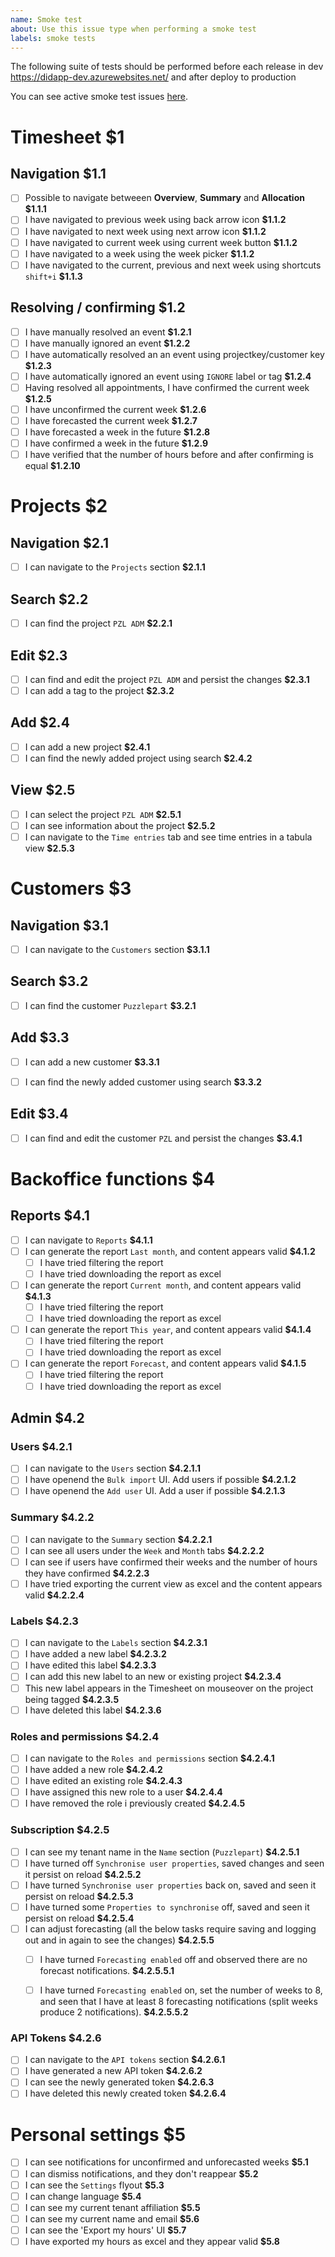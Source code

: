 ```yaml
---
name: Smoke test
about: Use this issue type when performing a smoke test
labels: smoke tests
---
```


The following suite of tests should be performed before each release in dev https://didapp-dev.azurewebsites.net/ and after deploy to production

You can see active smoke test issues [here](https://github.com/Puzzlepart/did/issues?q=is%3Aopen+is%3Aissue+label%3A%22smoke+tests%22).

# Timesheet **$1**

## Navigation **$1.1**

- [ ] Possible to navigate betweeen **Overview**, **Summary** and **Allocation** **$1.1.1**
- [ ] I have navigated to previous week using back arrow icon **$1.1.2**
- [ ] I have navigated to next week using next arrow icon **$1.1.2**
- [ ] I have navigated to current week using current week button **$1.1.2**
- [ ] I have navigated to a week using the week picker **$1.1.2**
- [ ] I have navigated to the current, previous and next week using shortcuts `shift+i` **$1.1.3**

## Resolving / confirming $1.2

- [ ] I have manually resolved an event **$1.2.1**
- [ ] I have manually ignored an event **$1.2.2**
- [ ] I have automatically resolved an an event using projectkey/customer key **$1.2.3**
- [ ] I have automatically ignored an event using `IGNORE` label or tag **$1.2.4**
- [ ] Having resolved all appointments, I have confirmed the current week **$1.2.5**
- [ ] I have unconfirmed the current week **$1.2.6**
- [ ] I have forecasted the current week **$1.2.7**
- [ ] I have forecasted a week in the future **$1.2.8**
- [ ] I have confirmed a week in the future **$1.2.9**
- [ ] I have verified that the number of hours before and after confirming is equal **$1.2.10**

# Projects $2

## Navigation $2.1

- [ ] I can navigate to the `Projects` section **$2.1.1**

## Search $2.2

- [ ] I can find the project `PZL ADM` **$2.2.1**

## Edit $2.3

- [ ] I can find and edit the project `PZL ADM` and persist the changes **$2.3.1**
- [ ] I can add a tag to the project **$2.3.2**

## Add $2.4

- [ ] I can add a new project **$2.4.1**
- [ ] I can find the newly added project using search **$2.4.2**

## View $2.5

- [ ] I can select the project `PZL ADM` **$2.5.1**
- [ ] I can see information about the project **$2.5.2**
- [ ] I can navigate to the `Time entries` tab and see time entries in a tabula view **$2.5.3**

# Customers $3

## Navigation $3.1

- [ ] I can navigate to the `Customers` section **$3.1.1**

## Search $3.2

- [ ] I can find the customer `Puzzlepart` **$3.2.1**

## Add $3.3

- [ ] I can add a new customer **$3.3.1**
- [ ] I can find the newly added customer using search **$3.3.2**

  

## Edit $3.4

- [ ] I can find and edit the customer `PZL` and persist the changes **$3.4.1**

# Backoffice functions $4

## Reports $4.1

- [ ] I can navigate to `Reports` **$4.1.1**
- [ ] I can generate the report `Last month`, and content appears valid **$4.1.2**
  - [ ] I have tried filtering the report
  - [ ] I have tried downloading the report as excel
- [ ] I can generate the report `Current month`, and content appears valid **$4.1.3** 
  - [ ] I have tried filtering the report
  - [ ] I have tried downloading the report as excel
- [ ] I can generate the report `This year`, and content appears valid **$4.1.4**
  - [ ] I have tried filtering the report
  - [ ] I have tried downloading the report as excel
- [ ] I can generate the report `Forecast`, and content appears valid **$4.1.5**
  - [ ] I have tried filtering the report
  - [ ] I have tried downloading the report as excel

## Admin $4.2

### Users $4.2.1

- [ ] I can navigate to the `Users` section **$4.2.1.1**
- [ ] I have openend the `Bulk import` UI. Add users if possible **$4.2.1.2**
- [ ] I have openend the `Add user` UI. Add a user if possible **$4.2.1.3**

### Summary $4.2.2

- [ ] I can navigate to the `Summary` section **$4.2.2.1**
- [ ] I can see all users under the `Week` and `Month` tabs **$4.2.2.2**
- [ ] I can see if users have confirmed their weeks and the number of hours they have confirmed **$4.2.2.3**
- [ ] I have tried exporting the current view as excel and the content appears valid **$4.2.2.4**

### Labels $4.2.3

- [ ] I can navigate to the `Labels` section **$4.2.3.1**
- [ ] I have added a new label **$4.2.3.2**
- [ ] I have edited this label **$4.2.3.3**
- [ ] I can add this new label to an new or existing project **$4.2.3.4**
- [ ] This new label appears in the Timesheet on mouseover on the project being tagged **$4.2.3.5**
- [ ] I have deleted this label **$4.2.3.6**

### Roles and permissions $4.2.4

- [ ] I can navigate to the `Roles and permissions` section **$4.2.4.1**
- [ ] I have added a new role **$4.2.4.2**
- [ ] I have edited an existing role **$4.2.4.3**
- [ ] I have assigned this new role to a user **$4.2.4.4**
- [ ] I have removed the role i previously created **$4.2.4.5**

### Subscription $4.2.5

- [ ] I can see my tenant name in the `Name` section (`Puzzlepart`) **$4.2.5.1**
- [ ] I have turned off `Synchronise user properties`, saved changes and seen it persist on reload **$4.2.5.2**
- [ ] I have turned `Synchronise user properties` back on, saved and seen it persist on reload **$4.2.5.3**
- [ ] I have turned some `Properties to synchronise` off, saved and seen it persist on reload **$4.2.5.4**
- [ ] I can adjust forecasting (all the below tasks require saving and logging out and in again to see the changes) **$4.2.5.5**
  - [ ] I have turned `Forecasting enabled` off and observed there are no forecast notifications. **$4.2.5.5.1**
  - [ ] I have turned `Forecasting enabled` on, set the number of weeks to 8, and seen that I have at least 8 forecasting notifications (split weeks produce 2 notifications). **$4.2.5.5.2** 



### API Tokens $4.2.6

- [ ] I can navigate to the `API tokens` section **$4.2.6.1**
- [ ] I have generated a new API token **$4.2.6.2**
- [ ] I can see the newly generated token **$4.2.6.3**
- [ ] I have deleted this newly created token **$4.2.6.4**

# Personal settings $5

- [ ] I can see notifications for unconfirmed and unforecasted weeks **$5.1**
- [ ] I can dismiss notifications, and they don't reappear **$5.2**
- [ ] I can see the `Settings` flyout **$5.3**
- [ ] I can change language **$5.4**
- [ ] I can see my current tenant affiliation **$5.5**
- [ ] I can see my current name and email **$5.6**
- [ ] I can see the 'Export my hours' UI **$5.7**
- [ ] I have exported my hours as excel and they appear valid **$5.8**
